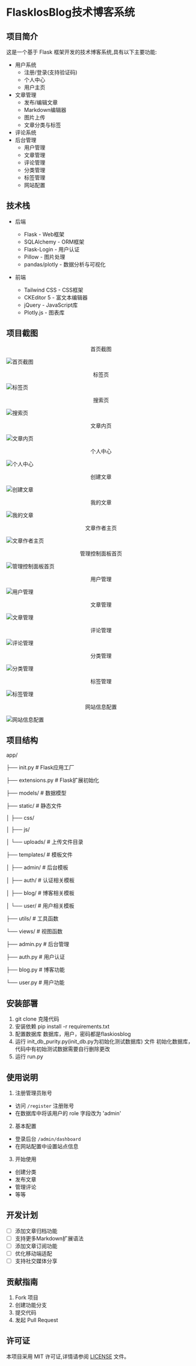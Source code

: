 # FlaskIosBlog技术博客系统

## 项目简介
这是一个基于 Flask 框架开发的技术博客系统,具有以下主要功能:

- 用户系统
  - 注册/登录(支持验证码)
  - 个人中心
  - 用户主页
- 文章管理
  - 发布/编辑文章
  - Markdown编辑器
  - 图片上传
  - 文章分类与标签
- 评论系统
- 后台管理
  - 用户管理
  - 文章管理  
  - 评论管理
  - 分类管理
  - 标签管理
  - 网站配置

## 技术栈

- 后端
  - Flask - Web框架
  - SQLAlchemy - ORM框架
  - Flask-Login - 用户认证
  - Pillow - 图片处理
  - pandas/plotly - 数据分析与可视化

- 前端
  - Tailwind CSS - CSS框架
  - CKEditor 5 - 富文本编辑器
  - jQuery - JavaScript库
  - Plotly.js - 图表库

## 项目截图
<p align="center">首页截图</p>

![首页截图](/viewimg/index.png)

<p align="center">标签页</p>

![标签页](/viewimg/tagpage.png)

<p align="center">搜索页</p>

![搜索页](/viewimg/search.png)

<p align="center">文章内页</p>

![文章内页](/viewimg/article.png)

<p align="center">个人中心</p>

![个人中心](/viewimg/mepage.png)

<p align="center">创建文章</p>

![创建文章](/viewimg/create_article.png)

<p align="center">我的文章</p>

![我的文章](/viewimg/myarticle.png)

<p align="center">文章作者主页</p>

![文章作者主页](/viewimg/userpage.png)

<p align="center">管理控制面板首页</p>

![管理控制面板首页](/viewimg/admin_dashboard.png)

<p align="center">用户管理</p>

![用户管理](/viewimg/admin_users.png)

<p align="center">文章管理</p>

![文章管理](/viewimg/admin_articles.png)

<p align="center">评论管理</p>

![评论管理](/viewimg/admin_comments.png)

<p align="center">分类管理</p>

![分类管理](/viewimg/admin_categories.png)

<p align="center">标签管理</p>

![标签管理](/viewimg/admin_tags.png)

<p align="center">网站信息配置</p>

![网站信息配置](/viewimg/admin_siteconfig.png)








## 项目结构

app/

├── init.py # Flask应用工厂

├── extensions.py # Flask扩展初始化

├── models/ # 数据模型

├── static/ # 静态文件

│ ├── css/

│ ├── js/

│ └── uploads/ # 上传文件目录

├── templates/ # 模板文件

│ ├── admin/ # 后台模板

│ ├── auth/ # 认证相关模板

│ ├── blog/ # 博客相关模板

│ └── user/ # 用户相关模板

├── utils/ # 工具函数

└── views/ # 视图函数

├── admin.py # 后台管理

├── auth.py # 用户认证

├── blog.py # 博客功能

└── user.py # 用户功能

## 安装部署

1. git clone 克隆代码
2. 安装依赖 pip install -r requirements.txt
3. 配置数据库 数据库，用户，密码都是flaskiosblog
4. 运行 init_db_purity.py(init_db.py为初始化测试数据库) 文件 初始化数据库，代码中有初始测试数据需要自行删除更改
5. 运行 run.py

## 使用说明

1. 注册管理员账号
- 访问 `/register` 注册账号
- 在数据库中将该用户的 role 字段改为 'admin'

2. 基本配置
- 登录后台 `/admin/dashboard`
- 在网站配置中设置站点信息

3. 开始使用
- 创建分类
- 发布文章
- 管理评论
- 等等

## 开发计划

- [ ] 添加文章归档功能
- [ ] 支持更多Markdown扩展语法
- [ ] 添加文章订阅功能
- [ ] 优化移动端适配
- [ ] 支持社交媒体分享

## 贡献指南

1. Fork 项目
2. 创建功能分支
3. 提交代码
4. 发起 Pull Request

## 许可证

本项目采用 MIT 许可证,详情请参阅 [LICENSE](LICENSE) 文件。